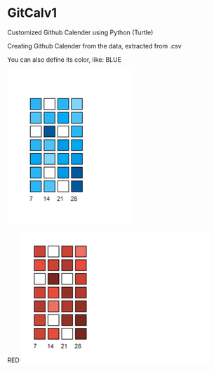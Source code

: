# GitCalv1
Customized Github Calender using Python (Turtle)


Creating Github Calender from the data, extracted from .csv

You can also define its color, like:
BLUE

![Screen Shot](https://github.com/yoursamlan/GitCalv1/blob/master/Capture.PNG)

RED
![Screen Shot](https://github.com/yoursamlan/GitCalv1/blob/master/capture2.PNG)

